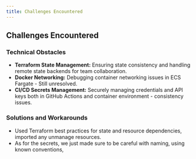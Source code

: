 ```yaml
---
title: Challenges Encountered
---
```


## Challenges Encountered

### Technical Obstacles

-   **Terraform State Management:** Ensuring state consistency and handling remote state backends for team collaboration.
-   **Docker Networking:** Debugging container networking issues in ECS Fargate - Still unresolved.
-   **CI/CD Secrets Management:** Securely managing  credentials and API keys both in GitHub Actions and container environment - consistency issues.

### Solutions and Workarounds

-   Used Terraform best practices for state and resource dependencies, imported any unmanage resources.
-   As for the secrets, we just made sure to be careful with naming, using known conventions,
